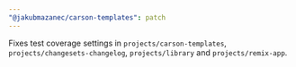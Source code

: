 ```yaml
---
"@jakubmazanec/carson-templates": patch
---
```


Fixes test coverage settings in `projects/carson-templates`, `projects/changesets-changelog`, `projects/library` and `projects/remix-app`.
